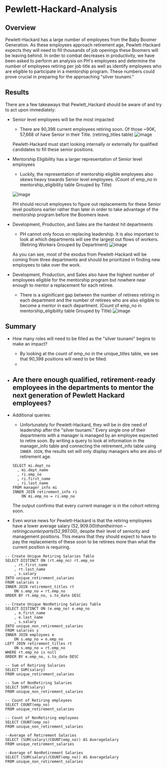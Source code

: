 # Pewlett-Hackard-Analysis

## Overview

Pewlett-Hackard has a large number of employees from the Baby Boomer Generation.  As these employees approach retirement age, Pewlett-Hackard expects they will need to fill thousands of job openings these Boomers will be leaving behind.  In order to combat decreases in productivity, we have been asked to perform an analysis on PH's employees and determine the number of employees retiring per job title as well as identify employees who are eligible to participate in a mentorship program.  These numbers could prove crucial in preparing for the approaching "silver tsunami."

## Results

There are a few takeaways that Pewlett_Hackard should be aware of and try to act upon immediately:

- Senior level employees will be the most impacted
  - There are 90,398 current employees retiring soon.  Of those ~90K, 57,668 of have Senior in their Title.
  (retiring_titles table) ![image](https://user-images.githubusercontent.com/79211628/115584681-9395f200-a290-11eb-9831-024f355bc3f4.png)
  
  Pewlett-Hackard must start looking internally or externally for qualified candidates to fill these senior positions.

- Mentorship Eligibility has a larger representation of Senior level employees
  - Luckily, the representation of mentorship eligible employees also skews heavy towards Senior level employees.
  (Count of emp_no in mentorship_eligibility table Grouped by Title) 
  
  ![image](https://user-images.githubusercontent.com/79211628/115585999-c096d480-a291-11eb-8d4b-8f2cd6fe61a3.png)

  PH should recruit employees to figure out replacements for these Senior level positions earlier rather than later in order to take advantage of the mentorship program before the Boomers leave.

- Development, Production, and Sales are the hardest hit departments
  - PH cannot only focus on replacing leadership.  It is also important to look at which departments will see the largest out flows of workers. (Retiring Workers Grouped by Department) ![image](https://user-images.githubusercontent.com/79211628/115587298-25066380-a293-11eb-9be7-47a3092479be.png)
  
  As you can see, most of the exodus from Pewlett-Hackard will be coming from three departments and should be prioritized in finding new employees to take over the work. 

- Development, Production, and Sales also have the highest number of employees eligible for the mentorship program but nowhere near enough to mentor a replacement for each retiree.
  - There is a siginificant gap between the number of retirees retiring in each department and the number of retirees who are also eligible to become a mentor in each department.
  (Count of emp_no in mentorship_eligibility table Grouped by Title) ![image](https://user-images.githubusercontent.com/79211628/115588103-02287f00-a294-11eb-8eff-97b39909d585.png)

## Summary
- How many roles will need to be filled as the "silver tsunami" begins to make an impact?
	- By looking at the count of emp_no in the unique_titles table, we see that 90,398 positions will need to be filled.
	- 
- Are there enough qualified, retirement-ready employees in the departments to mentor the next generation of Pewlett Hackard employees?
	- 
- Additional queries:
  - Unfortunately for Pewlett-Hackard, they will be in dire need of leadership after the "silver tsunami."  Every single one of their departments with a manager is managed by an employee expected to retire soon.  By writing a query to look at information in the manager_info table and connecting the retirement_info table using `INNER JOIN`, the results set will only display managers who are also of retirement age.
  ```
  SELECT mi.dept_no
	, mi.dept_name
	, ri.emp_no
	, ri.first_name
	, ri.last_name
  FROM manager_info mi
  INNER JOIN retirement_info ri
	  ON mi.emp_no = ri.emp_no 
  ```
  The output confirms that every current manager is in the cohort retiring soon.
  
- Even worse news for Pewlett-Hackard is that the retiring employees have a lower average salary ($52,909.00) than their non-retiring counterparts ($52,997.00), despite their level of seniority and management positions.  This means that they should expect to have to pay the replacements of these soon to be retirees more than what the current position is requiring.
```
-- Create Unique Retiring Salaries Table
SELECT DISTINCT ON (rt.emp_no) rt.emp_no
	, rt.first_name
	, rt.last_name
	, s.salary
INTO unique_retirement_salaries
FROM salaries s
INNER JOIN retirement_titles rt
	ON s.emp_no = rt.emp_no
ORDER BY rt.emp_no, s.to_date DESC

-- Create Unique NonRetiring Salaries Table
SELECT DISTINCT ON (e.emp_no) e.emp_no
	, e.first_name
	, e.last_name
	, s.salary
INTO unique_non_retirement_salaries
FROM salaries s
INNER JOIN employees e
	ON s.emp_no = e.emp_no
LEFT JOIN retirement_titles rt
	ON s.emp_no = rt.emp_no
WHERE rt.emp_no is null
ORDER BY e.emp_no, s.to_date DESC

-- Sum of Retiring Salaries
SELECT SUM(salary)
FROM unique_retirement_salaries

-- Sum of NonRetiring Salaries
SELECT SUM(salary)
FROM unique_non_retirement_salaries

-- Count of Retiring employees
SELECT COUNT(emp_no)
FROM unique_retirement_salaries

-- Count of NonRetiring employees
SELECT COUNT(emp_no)
FROM unique_non_retirement_salaries

--Average of Retirement Salaries 
SELECT (SUM(salary)/COUNT(emp_no)) AS AverageSalary
FROM unique_retirement_salaries

--Average of NonRetirement Salaries 
SELECT (SUM(salary)/COUNT(emp_no)) AS AverageSalary
FROM unique_non_retirement_salaries
```
